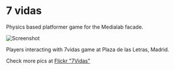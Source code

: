 # 7 vidas

Physics based platformer game for the Medialab facade.

![Screenshot](https://c1.staticflickr.com/1/310/32284158086_9df168be15_c.jpg)

Players interacting with 7vidas game at Plaza de las Letras, Madrid.

Check more pics at [Flickr "7Vidas"](https://www.flickr.com/gp/49049102@N07/q58cij)
